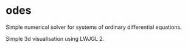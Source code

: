 # odes
Simple numerical solver for systems of ordinary differential equations.

Simple 3d visualisation using LWJGL 2.
